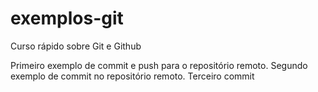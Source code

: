 # exemplos-git
Curso rápido sobre Git e Github

Primeiro exemplo de commit e push para o repositório remoto.
Segundo exemplo de commit no repositório remoto.
Terceiro commit